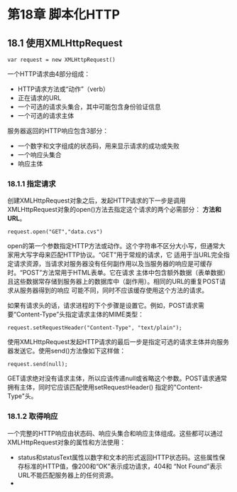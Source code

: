 # 第18章 脚本化HTTP

## 18.1 使用XMLHttpRequest

    var request = new XMLHttpRequest()

一个HTTP请求由4部分组成：

* HTTP请求方法或“动作”（verb）
* 正在请求的URL
* 一个可选的请求头集合，其中可能包含身份验证信息
* 一个可选的请求主体

服务器返回的HTTP响应包含3部分：

* 一个数字和文字组成的状态码，用来显示请求的成功或失败
* 一个响应头集合
* 响应主体

### 18.1.1 指定请求

创建XMLHttpRequest对象之后，发起HTTP请求的下一步是调用XMLHttpRequest对象的open()方法去指定这个请求的两个必需部分：
<b>方法和URL</b>。

    request.open("GET","data.cvs")

open的第一个参数指定HTTP方法或动作。这个字符串不区分大小写，但通常大家用大写字母来匹配HTTP协议。“GET”用于常规的请求，它
适用于当URL完全指定请求资源，当请求对服务器没有任何副作用以及当服务器的响应是可缓存时。“POST”方法常用于HTML表单。它在请求
主体中包含额外数据（表单数据）且这些数据常存储到服务器上的数据库中（副作用）。相同的URL的重复POST请求从服务器得到的响应
可能不同，同时不应该缓存使用这个方法的请求。

如果有请求头的话，请求进程的下个步骤是设置它。例如，POST请求需要“Content-Type”头指定请求主体的MIME类型：

    request.setRequestHeader("Content-Type", "text/plain");

使用XMLHttpRequest发起HTTP请求的最后一步是指定可选的请求主体并向服务器发送它。使用send()方法像如下这样做：

    request.send(null);

GET请求绝对没有请求主体，所以应该传递null或省略这个参数。POST请求通常拥有主体，同时它应该匹配使用setRequestHeader()
指定的"Content-Type"头。

### 18.1.2 取得响应

一个完整的HTTP响应由状态码、响应头集合和响应主体组成。这些都可以通过XMLHttpRequest对象的属性和方法使用：

* status和statusText属性以数字和文本的形式返回HTTP状态码。这些属性保存标准的HTTP值，像200和“OK”表示成功请求，404和
“Not Found”表示URL不能匹配服务器上的任何资源。
* 




























